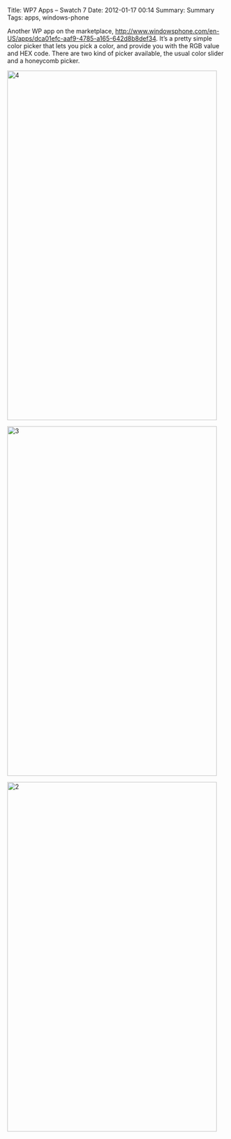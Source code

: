 Title: WP7 Apps – Swatch 7
Date: 2012-01-17 00:14
Summary: Summary
Tags: apps, windows-phone

Another WP app on the marketplace,
<http://www.windowsphone.com/en-US/apps/dca01efc-aaf9-4785-a165-642d8b8def34>.
It’s a pretty simple color picker that lets you pick a color, and provide you with the RGB value and HEX code. There are two kind of picker available, the usual color slider and a honeycomb picker.

<a href="http://www.flickr.com/photos/hendra2392/6720680373/" title="4 by p.hdra, on Flickr"><img src="http://farm8.staticflickr.com/7164/6720680373_4ddbfcb8ef_b.jpg" width="480" height="800" alt="4"></a>

<a href="http://www.flickr.com/photos/hendra2392/6720679391/" title="3 by p.hdra, on Flickr"><img src="http://farm8.staticflickr.com/7155/6720679391_a66aaf368d_b.jpg" width="480" height="800" alt="3"></a>

<a href="http://www.flickr.com/photos/hendra2392/6720678217/" title="2 by p.hdra, on Flickr"><img src="http://farm8.staticflickr.com/7031/6720678217_b76d9c449a_b.jpg" width="480" height="800" alt="2"></a>